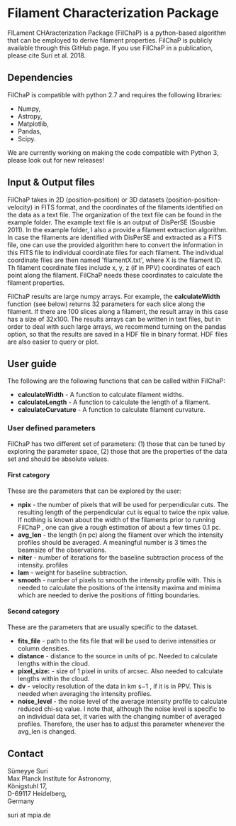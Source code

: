 # Filament Characterization Package
FILament CHAracterization Package (FilChaP) is a python-based algorithm that can be employed to derive filament properties.
FilChaP is publicly available through this GitHub page. 
If you use FilChaP in a publication, please cite Suri et al. 2018.

## Dependencies 

FilChaP is compatible with python 2.7 and requires the following libraries:

* Numpy,
* Astropy,
* Matplotlib,
* Pandas,
* Scipy.

We are currently working on making the code compatible with Python 3, please look out for new releases!

## Input & Output files

FilChaP takes in 2D (position-position) or 3D datasets (position-position-velocity) in FITS format,
and the coordinates of the filaments identified on the data as a text file. The organization of the text file can be found
in the example folder. The example text file is an output of DisPerSE (Sousbie 2011). In the example folder, I also a provide
a filament extraction algorithm. In case the filaments are identified with DisPerSE and extracted as a FITS file, one can use 
the provided algorithm here to convert the information in this FITS file to individual coordinate files for each filament. 
The individual coordinate files are then named 'filamentX.txt', where X is the filament ID. Th filament coordinate files include
x, y, z (if in PPV) coordinates of each point along the filament. FilChaP needs these coordinates to calculate the filament 
properties.

FilChaP results are large numpy arrays. For example, the **calculateWidth** function (see below) returns 32 parameters for each
slice along the filament. If there are 100 slices along a filament, the result array in this case has a size of 32x100.
The results arrays can be written in text files, but in order to deal with such large arrays, we recommend turning on the
pandas option, so that the results are saved in a HDF file in binary format. HDF files are also easier to query or plot.

## User guide

The following are the following functions that can be called within FilChaP:

* **calculateWidth** - A function to calculate filament widths. 
* **calculateLength** - A function to calculate the length of a filament.
* **calculateCurvature** - A function to calculate filament curvature.

### User defined parameters

FilChaP has two different set of parameters: (1) those that can be tuned by exploring the parameter space, (2) those that are the
properties of the data set and should be absolute values.

#### First category

These are the parameters that can be explored by the user:

* **npix** - the number of pixels that will be used for perpendicular cuts. The resulting
length of the perpendicular cut is equal to twice the npix value. If nothing is
known about the width of the filaments prior to running FilChaP , one can give a
rough estimation of about a few times 0.1 pc.
* **avg_len** - the length (in pc) along the filament over which the intensity profiles should be averaged. 
A meaningful number is 3 times the beamsize of the observations.
* **niter** - number of iterations for the baseline subtraction process of the intensity.
profiles
* **lam** - weight for baseline subtraction.
* **smooth** - number of pixels to smooth the intensity profile with. This is needed to
calculate the positions of the intensity maxima and minima which are needed to
derive the positions of fitting boundaries.

#### Second category

These are the parameters that are usually specific to the dataset.

* **fits_file** - path to the fits file that will be used to derive intensities or column
densities.
* **distance** - distance to the source in units of pc. Needed to calculate lengths within
the cloud.
* **pixel_size:** - size of 1 pixel in units of arcsec. Also needed to calculate lengths
within the cloud.
* **dv** - velocity resolution of the data in km s−1 , if it is in PPV. This is needed when
averaging the intensity profiles. 
* **noise_level** - the noise level of the average intensity profile to calculate reduced
chi-sq value. I note that, although the noise level is specific to an individual data
set, it varies with the changing number of averaged profiles. Therefore, the user
has to adjust this parameter whenever the avg_len is changed.


## Contact

Sümeyye Suri <br /> 
Max Planck Institute for Astronomy, <br /> 
Königstuhl 17, <br /> 
D-69117 Heidelberg, <br /> 
Germany

suri at mpia.de
